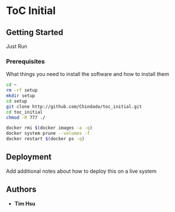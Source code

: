 # ToC Initial

## Getting Started

Just Run

### Prerequisites

What things you need to install the software and how to install them

```sh
cd ~
rm -rf setup
mkdir setup
cd setup
git clone http://github.com/Chindada/toc_initial.git
cd toc_initial
chmod -R 777 ./
```

```sh
docker rmi $(docker images -a -q)
docker system prune --volumes -f
docker restart $(docker ps -q)
```

## Deployment

Add additional notes about how to deploy this on a live system

## Authors

- **Tim Hsu** 

